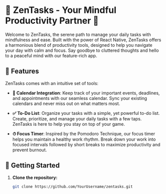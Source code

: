 # 🌿 ZenTasks - Your Mindful Productivity Partner 🌿

Welcome to ZenTasks, the serene path to manage your daily tasks with mindfulness and ease. Built with the power of React Native, ZenTasks offers a harmonious blend of productivity tools, designed to help you navigate your day with calm and focus. Say goodbye to cluttered thoughts and hello to a peaceful mind with our feature-rich app.

## 🌟 Features

ZenTasks comes with an intuitive set of tools:

- **📅 Calendar Integration**: Keep track of your important events, deadlines, and appointments with our seamless calendar. Sync your existing calendars and never miss out on what matters most.

- **✅ To-Do List**: Organize your tasks with a simple, yet powerful to-do list. Create, prioritize, and manage your daily tasks with a few taps. ZenTasks is here to help you stay on top of your game.

- **⏱ Focus Timer**: Inspired by the Pomodoro Technique, our focus timer helps you maintain a healthy work rhythm. Break down your work into focused intervals followed by short breaks to maximize productivity and prevent burnout.

## 🚀 Getting Started

1. **Clone the repository:**

   ```bash
   git clone https://github.com/YourUsername/zentasks.git
